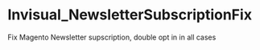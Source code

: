 # Invisual_NewsletterSubscriptionFix
Fix Magento Newsletter supscription, double opt in in all cases

